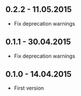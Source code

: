 ## 0.2.2 - 11.05.2015
* Fix deprecation warnings

## 0.1.1 - 30.04.2015
* Fix deprecation warnings

## 0.1.0 - 14.04.2015
* First version
